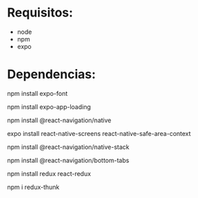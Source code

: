 # Requisitos:
- node
- npm
- expo

# Dependencias:
npm install expo-font

npm install expo-app-loading

npm install @react-navigation/native

expo install react-native-screens react-native-safe-area-context

npm install @react-navigation/native-stack

npm install @react-navigation/bottom-tabs

npm install redux react-redux

npm i redux-thunk